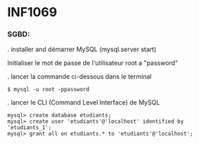 # INF1069

### SGBD:

. installer and démarrer MySQL (mysql.server start)

Initialiser le mot de passe de l'utilisateur root a "password"

. lancer la commande ci-dessous dans le terminal

```
$ mysql -u root -ppassword
```

. lancer le CLI (Command Level Interface) de MySQL

```
mysql> create database etudiants;
mysql> create user 'etudiants'@'localhost' identified by 'etudiants_1';
mysql> grant all on etudiants.* to 'etudiants'@'localhost';
```
